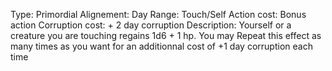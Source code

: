Type: Primordial
Alignement: Day
Range: Touch/Self
Action cost: Bonus action
Corruption cost: + 2 day corruption
Description: Yourself or a creature you are touching regains 1d6 + 1 hp. You may Repeat this effect as many times as you want for an additionnal cost of +1 day corruption each time

